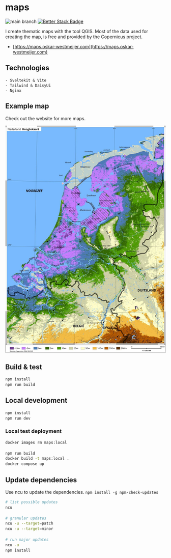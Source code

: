 # maps

![main branch](https://github.com/OskarWestmeijer/maps/actions/workflows/main-build-test-release.yml/badge.svg)
[![Better Stack Badge](https://uptime.betterstack.com/status-badges/v1/monitor/1pc14.svg)](https://uptime.betterstack.com/?utm_source=status_badge)

I create thematic maps with the tool QGIS. Most of the data used for creating the map, is free and provided by the Copernicus project.

- [https://maps.oskar-westmeijer.com](https://maps.oskar-westmeijer.com)

## Technologies

```
- Sveltekit & Vite
- Tailwind & DaisyUi
- Nginx
```

## Example map

Check out the website for more maps.

![Alt Netherlands elevation map](static/nl12_light.jpg)

## Build & test

```bash
npm install
npm run build
```

## Local development

```bash
npm install
npm run dev
```

### Local test deployment

```bash
docker images rm maps:local

npm run build
docker build -t maps:local .
docker compose up
```

## Update dependencies

Use ncu to update the dependencies. `npm install -g npm-check-updates`

```bash
# list possible updates
ncu

# granular updates
ncu -u --target=patch
ncu -u --target=minor

# run major updates
ncu -u
npm install
```